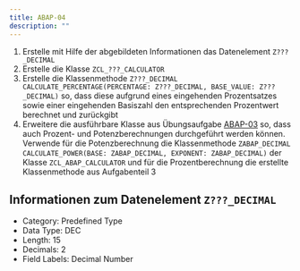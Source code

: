 ```yaml
---
title: ABAP-04
description: ""
---
```


1. Erstelle mit Hilfe der abgebildeten Informationen das Datenelement `Z???_DECIMAL`
2. Erstelle die Klasse `ZCL_???_CALCULATOR`
3. Erstelle die Klassenmethode `Z???_DECIMAL CALCULATE_PERCENTAGE(PERCENTAGE: Z???_DECIMAL, BASE_VALUE: Z???_DECIMAL)` so, dass diese aufgrund eines eingehenden Prozentsatzes sowie einer eingehenden Basiszahl den entsprechenden Prozentwert berechnet und zurückgibt
4. Erweitere die ausführbare Klasse aus Übungsaufgabe [ABAP-03](abap-03.md) so, dass auch Prozent- und Potenzberechnungen durchgeführt werden können. Verwende für die Potenzberechnung die Klassenmethode `ZABAP_DECIMAL CALCULATE_POWER(BASE: ZABAP_DECIMAL, EXPONENT: ZABAP_DECIMAL)` der Klasse `ZCL_ABAP_CALCULATOR` und für die Prozentberechnung die erstellte Klassenmethode aus Aufgabenteil 3

## Informationen zum Datenelement `Z???_DECIMAL`

- Category: Predefined Type
- Data Type: DEC
- Length: 15
- Decimals: 2
- Field Labels: Decimal Number
